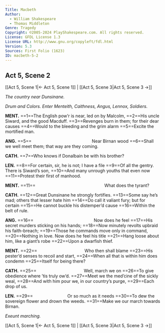 ```yaml
---
Title: Macbeth
Author: 
  - William Shakespeare
  - Thomas Middleton
Genre: Tragedy
Copyright: ©2005-2024 PlayShakespeare.com. All rights reserved.
License: GFDL License 1.3
License URL: http://www.gnu.org/copyleft/fdl.html
Version: 5.3
Sources: First Folio (1623)
ID: macbeth-5-2
---
```


## Act 5, Scene 2
[[Act 5, Scene 1|← Act 5, Scene 1]] | [[Act 5, Scene 3|Act 5, Scene 3 →]]

*The country near Dunsinane.*

*Drum and Colors. Enter Menteith, Caithness, Angus, Lennox, Soldiers.*

**MENT.**
==1==The English pow’r is near, led on by Malcolm,
==2==His uncle Siward, and the good Macduff.
==3==Revenges burn in them; for their dear causes
==4==Would to the bleeding and the grim alarm
==5==Excite the mortified man.

**ANG.**
==5==              Near Birnan wood
==6==Shall we well meet them; that way are they coming.

**CATH.**
==7==Who knows if Donalbain be with his brother?

**LEN.**
==8==For certain, sir, he is not; I have a file
==9==Of all the gentry. There is Siward’s son,
==10==And many unrough youths that even now
==11==Protest their first of manhood.

**MENT.**
==11==                What does the tyrant?

**CATH.**
==12==Great Dunsinane he strongly fortifies.
==13==Some say he’s mad; others that lesser hate him
==14==Do call it valiant fury; but for certain
==15==He cannot buckle his distemper’d cause
==16==Within the belt of rule.

**ANG.**
==16==              Now does he feel
==17==His secret murders sticking on his hands;
==18==Now minutely revolts upbraid his faith-breach;
==19==Those he commands move only in command,
==20==Nothing in love. Now does he feel his title
==21==Hang loose about him, like a giant’s robe
==22==Upon a dwarfish thief.

**MENT.**
==22==           Who then shall blame
==23==His pester’d senses to recoil and start,
==24==When all that is within him does condemn
==25==Itself for being there?

**CATH.**
==25==           Well, march we on
==26==To give obedience where ’tis truly ow’d.
==27==Meet we the med’cine of the sickly weal,
==28==And with him pour we, in our country’s purge,
==29==Each drop of us.

**LEN.**
==29==        Or so much as it needs
==30==To dew the sovereign flower and drown the weeds.
==31==Make we our march towards Birnan.

*Exeunt marching.*

[[Act 5, Scene 1|← Act 5, Scene 1]] | [[Act 5, Scene 3|Act 5, Scene 3 →]]